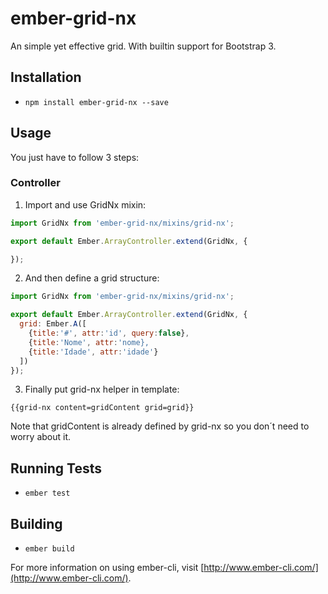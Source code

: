 # ember-grid-nx

An simple yet effective grid. With builtin support for Bootstrap 3.

## Installation

* `npm install ember-grid-nx --save`

## Usage

You just have to follow 3 steps:

### Controller

1) Import and use GridNx mixin:

```javascript
import GridNx from 'ember-grid-nx/mixins/grid-nx';

export default Ember.ArrayController.extend(GridNx, {

});
```

2) And then define a grid structure:

```javascript
import GridNx from 'ember-grid-nx/mixins/grid-nx';

export default Ember.ArrayController.extend(GridNx, {
  grid: Ember.A([
    {title:'#', attr:'id', query:false},
    {title:'Nome', attr:'nome},
    {title:'Idade', attr:'idade'}
  ])
});
```

3) Finally put grid-nx helper in template:

```
{{grid-nx content=gridContent grid=grid}}
```

Note that gridContent is already defined by grid-nx so you don´t need to worry about it.


## Running Tests

* `ember test`

## Building

* `ember build`

For more information on using ember-cli, visit [http://www.ember-cli.com/](http://www.ember-cli.com/).
